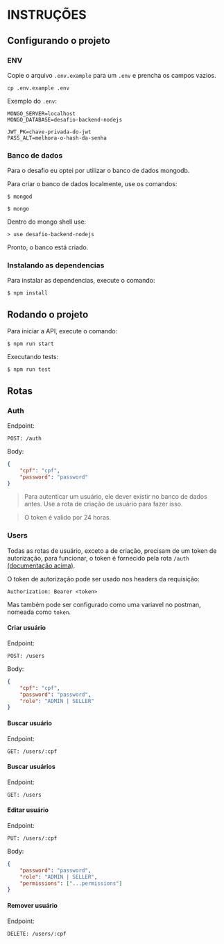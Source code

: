 # INSTRUÇÕES

## Configurando o projeto

### ENV

Copie o arquivo `.env.example` para um `.env` e prencha os campos vazios.

```shell
cp .env.example .env
```

Exemplo do `.env`:

```env
MONGO_SERVER=localhost
MONGO_DATABASE=desafio-backend-nodejs

JWT_PK=chave-privada-do-jwt
PASS_ALT=melhora-o-hash-da-senha
```

### Banco de dados

Para o desafio eu optei por utilizar o banco de dados mongodb.

Para criar o banco de dados localmente, use os comandos:

```shell
$ mongod

$ mongo
```

Dentro do mongo shell use:

```
> use desafio-backend-nodejs
```

Pronto, o banco está criado.

### Instalando as dependencias

Para instalar as dependencias, execute o comando:

```shell
$ npm install
```

## Rodando o projeto

Para iniciar a API, execute o comando:

```shell
$ npm run start
```

Executando tests:

```shell
$ npm run test
```

## Rotas

### Auth

Endpoint:
```shell
POST: /auth
```

Body:
```json
{
	"cpf": "cpf",
	"password": "password"
}
```

> Para autenticar um usuário, ele dever existir no banco de dados antes.
> Use a rota de criação de usuário para fazer isso.

> O token é valido por 24 horas.

### Users

Todas as rotas de usuário, exceto a de criação, precisam de um token de autorização,
para funcionar, o token é fornecido pela rota `/auth` [(documentação acima)](#auth).

O token de autorização pode ser usado nos headers da requisição:
```shell
Authorization: Bearer <token>
```

Mas também pode ser configurado como uma variavel no postman, nomeada como `token`.

#### Criar usuário

Endpoint:
```shell
POST: /users
```

Body:
```json
{
	"cpf": "cpf",
	"password": "password",
	"role": "ADMIN | SELLER"
}
```

#### Buscar usuário

Endpoint:
```shell
GET: /users/:cpf
```

#### Buscar usuários

Endpoint:
```shell
GET: /users
```

#### Editar usuário

Endpoint:
```shell
PUT: /users/:cpf
```

Body:
```json
{
	"password": "password",
	"role": "ADMIN | SELLER",
	"permissions": ["...permissions"]
}
```

#### Remover usuário

Endpoint:
```shell
DELETE: /users/:cpf
```
